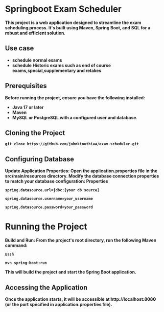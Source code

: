 # **Springboot Exam Scheduler**
**This project is a web application designed to streamline the exam scheduling process. It's built using Maven, Spring Boot, and SQL for a robust and efficient solution.**
## Use case ##
- **schedule normal exams**
- **schedule Historic exams such as end of course exams,special,supplementary and retakes**
## Prerequisites
**Before running the project, ensure you have the following installed:**

- **Java 17 or later**
- **Maven**
- **MySQL or PostgreSQL with a configured user and database.**


## Cloning the Project 

**`git clone https://github.com/johnkinuthiaa/exam-scheduler.git`**

## Configuring Database
**Update Application Properties: Open the application.properties file in the src/main/resources directory. Modify the database connection properties to match your database configuration:
Properties**

**`spring.datasource.url=jdbc:[your db source]`**

**`spring.datasource.username=your_username`**

**`spring.datasource.password=your_password `**


# Running the Project

**Build and Run: From the project's root directory, run the following Maven command:**

``Bash``

**`mvn spring-boot:run`**

**This will build the project and start the Spring Boot application.**
## Accessing the Application
**Once the application starts, it will be accessible at http://localhost:8080 (or the port specified in application.properties file).**
